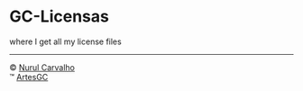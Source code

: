 # GC-Licensas

where I get all my license files

---

&copy; [Nurul Carvalho](mailto:nuruldecarvalho@gmail.com) \
&trade; [ArtesGC](https://artesgc.home.blog)
